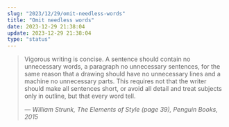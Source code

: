 ```yaml
---
slug: "2023/12/29/omit-needless-words"
title: "Omit needless words"
date: 2023-12-29 21:38:04
update: 2023-12-29 21:38:04
type: "status"
---
```


> Vigorous writing is concise. A sentence should contain no unnecessary words, a paragraph no unnecessary sentences, for the same reason that a drawing should have no unnecessary lines and a machine no unnecessary parts. This requires not that the writer should make all sentences short, or avoid all detail and treat subjects only in outline, but that every word tell.
>
> <cite>&mdash; William Strunk, The Elements of Style (page 39), Penguin Books, 2015</cite>
